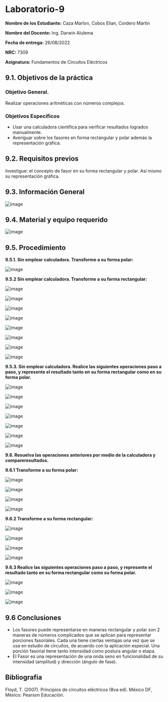 # Laboratorio-9
**Nombre de los Estudiante:** Caza Marlon, Cobos Elian, Cordero Martin

**Nombre del Docente:** Ing. Darwin Alulema

**Fecha de entrega:** 26/08/2022

**NRC:** 7309

**Asignatura:** Fundamentos de Circuitos Eléctricos

## **9.1. Objetivos de la práctica**

### **Objetivo General.**

Realizar operaciones aritméticas con números complejos.

### **Objetivos Especificos** 

* Usar una calculadora científica para verificar resultados logrados manualmente. 
* Averiguar sobre los fasores en forma rectangular y polar además la representación gráfica. 

## **9.2. Requisitos previos**

Investigue: el concepto de fasor en su forma rectangular y polar. Así mismo su representación gráfica.

## **9.3. Información General**

![image](https://user-images.githubusercontent.com/105742149/186949535-140709e6-4c6a-452e-b9b4-3f3477f4624f.png)


## **9.4. Material y equipo requerido**

![image](https://user-images.githubusercontent.com/105742149/186809074-fec58cfb-995b-4ac6-b687-e4e39af6019a.png)

## **9.5. Procedimiento**

**9.5.1. Sin emplear calculadora. Transforme a su forma polar:**

![image](https://user-images.githubusercontent.com/105742149/186947398-31cb5261-44c5-4c45-a611-41fdc5ba48ce.png)

**9.5.2 Sin emplear calculadora. Transforme a su forma rectangular:**

![image](https://user-images.githubusercontent.com/105742149/186809500-9482ecb8-dc7b-409c-a716-ffce92c442eb.png)

![image](https://user-images.githubusercontent.com/105742149/186825878-76022987-3f63-40e5-bba4-a932da155443.png)

![image](https://user-images.githubusercontent.com/105742149/186809526-179ee028-41ed-414f-8d7b-56741c65d2d4.png)

![image](https://user-images.githubusercontent.com/105742149/186825899-f34770a2-70c7-4e71-8a77-cefc3372647e.png)

![image](https://user-images.githubusercontent.com/105742149/186809541-b895f35e-ec41-4435-aa00-58b31f0d1fb5.png)

![image](https://user-images.githubusercontent.com/105742149/186825919-57b012fe-8284-41e3-a307-924e3a62c6c6.png)

![image](https://user-images.githubusercontent.com/105742149/186809561-52f5628d-97a1-4bb9-b50d-1828dcdc6c00.png)

![image](https://user-images.githubusercontent.com/105742149/186825946-1fd395fd-ea33-421d-af3e-00548102c062.png)

**9.5.3. Sin emplear calculadora. Realice las siguientes operaciones paso a paso, y represente el resultado tanto en su forma rectangular como en su forma polar.**

![image](https://user-images.githubusercontent.com/105742149/186809589-1ba19298-b0c4-4110-b94f-85fa2205f907.png)

![image](https://user-images.githubusercontent.com/105742149/186947444-9fbab881-da9c-4327-9235-1682e7b6ea7b.png)

![image](https://user-images.githubusercontent.com/105742149/186809615-4ac5d619-ecc4-4948-859c-ff8c2307173e.png)

![image](https://user-images.githubusercontent.com/105742149/186831884-4864e5b7-ab7d-4c9b-b3ac-c70f703e8625.png)

![image](https://user-images.githubusercontent.com/105742149/186809632-62614c67-13e0-4439-ae67-4953477f546e.png)

![image](https://user-images.githubusercontent.com/105742149/186946725-b425396e-c1df-4b91-892d-a0c8b6208877.png)

![image](https://user-images.githubusercontent.com/105742149/186946749-f68bf77d-d181-4d82-bb08-97436c4bfb5f.png)

**9.6. Resuelva las operaciones anteriores por medio de la calculadora y compareresultados.**

**9.6.1 Transforme a su forma polar:**

![image](https://user-images.githubusercontent.com/105742149/186950961-bcf4425e-795e-4775-94cd-8ce49174fbda.png)

![image](https://user-images.githubusercontent.com/105742149/186950979-0c8019b4-4251-435f-b2f6-a084c5c63240.png)

![image](https://user-images.githubusercontent.com/105742149/186950994-120e0fdd-b376-4f1b-b18e-38a7e6ee3dd5.png)

![image](https://user-images.githubusercontent.com/105742149/186951003-b5a7267d-0f68-471f-98da-7825e68fdab0.png)


**9.6.2 Transforme a su forma rectangular:**

![image](https://user-images.githubusercontent.com/105742149/186950624-b1ba471a-05b9-4f57-9f97-74e65ec1f9e2.png)

![image](https://user-images.githubusercontent.com/105742149/186950640-70407674-a4df-436c-a5db-12c27d154423.png)

![image](https://user-images.githubusercontent.com/105742149/186950670-5910a14e-2c9a-45f7-aaed-861b5ad5dd63.png)

![image](https://user-images.githubusercontent.com/105742149/186950690-5517e831-6de6-4de5-88cf-fe01b5c5971c.png)

**9.6.3 Realice las siguientes operaciones paso a paso, y represente el resultado tanto en su forma rectangular como su forma polar.**

![image](https://user-images.githubusercontent.com/105742149/186949326-1be81c21-b834-415f-9680-89cddcdf0380.png)

![image](https://user-images.githubusercontent.com/105742149/186949364-fdf4cbf3-eeea-44d7-b8d2-79468ae3542d.png)

![image](https://user-images.githubusercontent.com/105742149/186949395-fbd629f1-afb1-4b5f-abea-3a5677568c38.png)



## **9.6 Conclusiones**

* Los fasores puede representarse en maneras rectangular y polar son 2 maneras de números complicados que se aplican para representar porciones fasoriales. Cada una tiene ciertas ventajas una vez que se usa en estudio de circuitos, de acuerdo con la aplicación especial. Una porción fasorial tiene tanto intensidad como postura angular o etapa. 
* El Fasor es una representación de una onda seno en funcionalidad de su intensidad (amplitud) y dirección (ángulo de fase). 

## **Bibliografia**

Floyd, T. (2007). Principios de circuitos eléctricos (8va ed). México DF, México: Pearson Educación.
